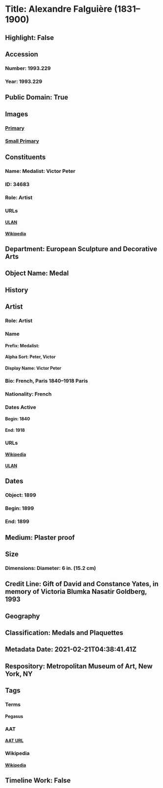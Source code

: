 # Title: Alexandre Falguière (1831–1900)
## Highlight: False
## Accession
### Number: 1993.229
### Year: 1993.229
## Public Domain: True
## Images
### [Primary](https://images.metmuseum.org/CRDImages/es/original/250962.jpg)
### [Small Primary](https://images.metmuseum.org/CRDImages/es/web-large/250962.jpg)
## Constituents
### Name: Medalist: Victor Peter
### ID: 34683
### Role: Artist
### URLs
#### [ULAN](http://vocab.getty.edu/page/ulan/500075966)
#### [Wikipedia](https://www.wikidata.org/wiki/Q3557500)
## Department: European Sculpture and Decorative Arts
## Object Name: Medal
## History
## Artist
### Role: Artist
### Name
#### Prefix: Medalist:
#### Alpha Sort: Peter, Victor
#### Display Name: Victor Peter
### Bio: French, Paris 1840–1918 Paris
### Nationality: French
### Dates Active
#### Begin: 1840
#### End: 1918
### URLs
#### [Wikipedia](https://www.wikidata.org/wiki/Q3557500)
#### [ULAN](http://vocab.getty.edu/page/ulan/500075966)
## Dates
### Object: 1899
### Begin: 1899
### End: 1899
## Medium: Plaster proof
## Size
### Dimensions: Diameter: 6 in. (15.2 cm)
## Credit Line: Gift of David and Constance Yates, in memory of Victoria Blumka Nasatir Goldberg, 1993
## Geography
## Classification: Medals and Plaquettes
## Metadata Date: 2021-02-21T04:38:41.41Z
## Respository: Metropolitan Museum of Art, New York, NY
## Tags
### Terms
#### Pegasus
### AAT
#### [AAT URL](http://vocab.getty.edu/page/ia/901000756)
### Wikipedia
#### [Wikipedia]()
## Timeline Work: False